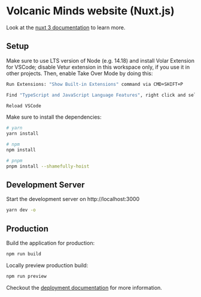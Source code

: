 # Volcanic Minds website (Nuxt.js)

Look at the [nuxt 3 documentation](https://v3.nuxtjs.org) to learn more.

## Setup

Make sure to use LTS version of Node (e.g. 14.18) and install Volar Extension for VSCode; disable Vetur extension in this workspace only, if you use it in other projects.
Then, enable Take Over Mode by doing this:

```bash
Run Extensions: "Show Built-in Extensions" command via CMD+SHIFT+P

Find "TypeScript and JavaScript Language Features", right click and select "Disable (Workspace)"

Reload VSCode
```

Make sure to install the dependencies:

```bash
# yarn
yarn install

# npm
npm install

# pnpm
pnpm install --shamefully-hoist
```

## Development Server

Start the development server on http://localhost:3000

```bash
yarn dev -o
```

## Production

Build the application for production:

```bash
npm run build
```

Locally preview production build:

```bash
npm run preview
```

Checkout the [deployment documentation](https://v3.nuxtjs.org/guide/deploy/presets) for more information.
